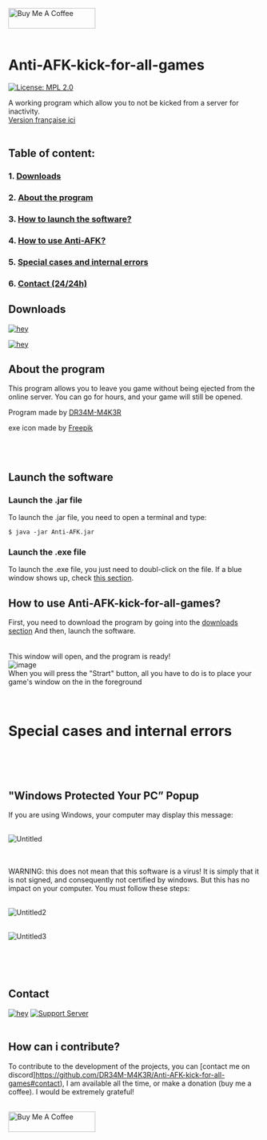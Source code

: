 

<!-- This Source Code Form is subject to the terms of the Mozilla Public
   - License, v. 2.0. If a copy of the MPL was not distributed with this
   - file, You can obtain one at https://mozilla.org/MPL/2.0/. 
   - Creator: DR34M-M4K3R#7751-->




<a href="https://www.buymeacoffee.com/DR34MM4K3R" target="_blank"><img src="https://cdn.buymeacoffee.com/buttons/default-green.png" alt="Buy Me A Coffee" height="41" width="174"></a>
<br/><br/>
# Anti-AFK-kick-for-all-games
[![License: MPL 2.0](https://img.shields.io/badge/License-MPL%202.0-orange.svg?style=for-the-badge&logo=mozilla)](https://www.mozilla.org/en-US/MPL/)

A working program which allow you to not be kicked from a server for inactivity.
<br/>
[Version française ici](https://github.com/DR34M-M4K3R/Anti-AFK-kick-for-all-games/blob/main/README.FR.md)
<br/><br/>
## Table of content:<br/>
### 1. [Downloads](https://github.com/DR34M-M4K3R/Anti-AFK-kick-for-all-games#downloads)<br/>
### 2. [About the program](https://github.com/DR34M-M4K3R/Anti-AFK-kick-for-all-games#about-the-program)<br/>
### 3. [How to launch the software?](https://github.com/DR34M-M4K3R/Anti-AFK-kick-for-all-games#launch-the-software)
### 4. [How to use Anti-AFK?](https://github.com/DR34M-M4K3R/Anti-AFK-kick-for-all-games#how-to-use-anti-afk-kick-for-all-games)
### 5. [Special cases and internal errors](https://github.com/DR34M-M4K3R/Anti-AFK-kick-for-all-games#special-cases-and-internal-errors)
### 6. [Contact (24/24h)](https://github.com/DR34M-M4K3R/Anti-AFK-kick-for-all-games#contact)


## Downloads

[![hey](https://img.shields.io/badge/Download%20.exe-181717?style=for-the-badge&color=blue&logo=windows)](https://github.com/DR34M-M4K3R/Anti-AFK-kick-for-all-games/releases/download/1.1/Anti-AFK.exe)

[![hey](https://img.shields.io/badge/Download%20.jar-181717?style=for-the-badge&color=red&logo=java)](https://github.com/DR34M-M4K3R/Anti-AFK-kick-for-all-games/raw/main/Anti-AFK.jar)


## About the program
This program allows you to leave you game without being ejected from the online server. You can go for hours, and your game will still be opened.</p>
Program made by [DR34M-M4K3R](https://github.com/DR34M-M4K3R)</p>
</p>

exe icon made by [Freepik](https://www.flaticon.com/authors/freepik)

</p>

<br/><br/>

## Launch the software

### Launch the .jar file
To launch the .jar file, you need to open a terminal and type:
```
$ java -jar Anti-AFK.jar
```

### Launch the .exe file
To launch the .exe file, you just need to doubl-click on the file. If a blue window shows up, check [this section](https://github.com/DR34M-M4K3R/Anti-AFK-kick-for-all-games#windows-protected-your-pc-popup).

## How to use Anti-AFK-kick-for-all-games?
First, you need to download the program by going into the [downloads section](https://github.com/DR34M-M4K3R/Anti-AFK-kick-for-all-games#downloads) And then, launch the software.
<br/>
<br/>
<br/>
This window will open, and the program is ready! 
<br/>
![image](https://user-images.githubusercontent.com/67145585/116578788-0d258400-a912-11eb-898d-097b49f1ef31.png)
<br/>
When you will press the "Strart" button, all you have to do is to place your game's window on the in the foreground
<br/><br/><br/>
# Special cases and internal errors
<br/><br/>
<br/>

## "Windows Protected Your PC” Popup

If you are using Windows, your computer may display this message:
<br/>
<br/>

![Untitled](https://user-images.githubusercontent.com/67145585/116276219-9c049600-a784-11eb-8fdf-24936aa24a2e.png)

<br/>
<br/>
WARNING: this does not mean that this software is a virus! It is simply that it is not signed, and consequently not certified by windows. But this has no impact on your computer.
You must follow these steps:
<br/>
<br/>

![Untitled2](https://user-images.githubusercontent.com/67145585/116275294-c86be280-a783-11eb-8caa-ccf250b3bd69.png)
<br/>
<br/>

![Untitled3](https://user-images.githubusercontent.com/67145585/116275972-5d6edb80-a784-11eb-91f7-f593722ca72c.png)

<br/><br/><br/>


## Contact
[![hey](https://img.shields.io/badge/Join%20me%20on%20discord-181717?style=for-the-badge&logo=discord)](https://discord.gg/FPhHhBG25d)  [![Support Server](https://img.shields.io/discord/858046559316344852.svg?label=We%20are&colorB=7289da&style=for-the-badge)](https://discord.gg/FPhHhBG25d)
<br/><br/>
## How can i contribute?
To contribute to the development of the projects, you can [contact me on discord]https://github.com/DR34M-M4K3R/Anti-AFK-kick-for-all-games#contact), I am available all the time, or make a donation (buy me a coffee). I would be extremely grateful!

<br/>
<a href="https://www.buymeacoffee.com/DR34MM4K3R" target="_blank"><img src="https://cdn.buymeacoffee.com/buttons/default-green.png" alt="Buy Me A Coffee" height="41" width="174"></a>
